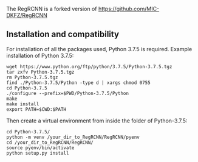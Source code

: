 The RegRCNN is a forked version of https://github.com/MIC-DKFZ/RegRCNN
## Installation and compatibility
For installation of all the packages used, Python 3.7.5 is required.  Example installation of Python 3.7.5:
```
wget https://www.python.org/ftp/python/3.7.5/Python-3.7.5.tgz
tar zxfv Python-3.7.5.tgz
rm Python-3.7.5.tgz
find ./Python-3.7.5/Python -type d | xargs chmod 0755
cd Python-3.7.5
./configure --prefix=$PWD/Python-3.7.5/Python
make
make install
export PATH=$CWD:$PATH
```
Then create a virtual environment from inside the folder of Python-3.7.5:
```
cd Python-3.7.5/
python -m venv /your_dir_to_RegRCNN/RegRCNN/pyenv
cd /your_dir_to_RegRCNN/RegRCNN/
source pyenv/bin/activate
python setup.py install
```
